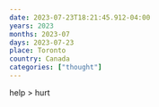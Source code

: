 ```yaml
---
date: 2023-07-23T18:21:45.912-04:00
years: 2023
months: 2023-07
days: 2023-07-23
place: Toronto
country: Canada
categories: ["thought"]
---
```

help > hurt

